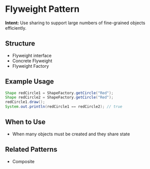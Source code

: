 # Flyweight Pattern

**Intent:** Use sharing to support large numbers of fine-grained objects efficiently.

## Structure
- Flyweight interface
- Concrete Flyweight
- Flyweight Factory

## Example Usage
```java
Shape redCircle1 = ShapeFactory.getCircle("Red");
Shape redCircle2 = ShapeFactory.getCircle("Red");
redCircle1.draw();
System.out.println(redCircle1 == redCircle2); // true
```

## When to Use
- When many objects must be created and they share state

## Related Patterns
- Composite
